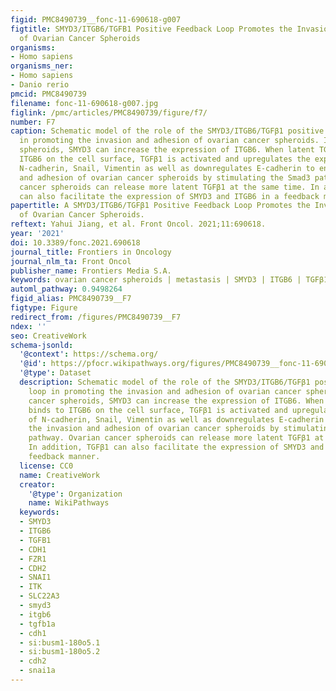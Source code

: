 ```yaml
---
figid: PMC8490739__fonc-11-690618-g007
figtitle: SMYD3/ITGB6/TGFB1 Positive Feedback Loop Promotes the Invasion and Adhesion
  of Ovarian Cancer Spheroids
organisms:
- Homo sapiens
organisms_ner:
- Homo sapiens
- Danio rerio
pmcid: PMC8490739
filename: fonc-11-690618-g007.jpg
figlink: /pmc/articles/PMC8490739/figure/f7/
number: F7
caption: Schematic model of the role of the SMYD3/ITGB6/TGFβ1 positive feedback loop
  in promoting the invasion and adhesion of ovarian cancer spheroids. In ovarian cancer
  spheroids, SMYD3 can increase the expression of ITGB6. When latent TGFβ1 binds to
  ITGB6 on the cell surface, TGFβ1 is activated and upregulates the expression of
  N-cadherin, Snail, Vimentin as well as downregulates E-cadherin to enhance the invasion
  and adhesion of ovarian cancer spheroids by stimulating the Smad3 pathway. Ovarian
  cancer spheroids can release more latent TGFβ1 at the same time. In addition, TGFβ1
  can also facilitate the expression of SMYD3 and ITGB6 in a feedback manner.
papertitle: A SMYD3/ITGB6/TGFβ1 Positive Feedback Loop Promotes the Invasion and Adhesion
  of Ovarian Cancer Spheroids.
reftext: Yahui Jiang, et al. Front Oncol. 2021;11:690618.
year: '2021'
doi: 10.3389/fonc.2021.690618
journal_title: Frontiers in Oncology
journal_nlm_ta: Front Oncol
publisher_name: Frontiers Media S.A.
keywords: ovarian cancer spheroids | metastasis | SMYD3 | ITGB6 | TGFβ1
automl_pathway: 0.9498264
figid_alias: PMC8490739__F7
figtype: Figure
redirect_from: /figures/PMC8490739__F7
ndex: ''
seo: CreativeWork
schema-jsonld:
  '@context': https://schema.org/
  '@id': https://pfocr.wikipathways.org/figures/PMC8490739__fonc-11-690618-g007.html
  '@type': Dataset
  description: Schematic model of the role of the SMYD3/ITGB6/TGFβ1 positive feedback
    loop in promoting the invasion and adhesion of ovarian cancer spheroids. In ovarian
    cancer spheroids, SMYD3 can increase the expression of ITGB6. When latent TGFβ1
    binds to ITGB6 on the cell surface, TGFβ1 is activated and upregulates the expression
    of N-cadherin, Snail, Vimentin as well as downregulates E-cadherin to enhance
    the invasion and adhesion of ovarian cancer spheroids by stimulating the Smad3
    pathway. Ovarian cancer spheroids can release more latent TGFβ1 at the same time.
    In addition, TGFβ1 can also facilitate the expression of SMYD3 and ITGB6 in a
    feedback manner.
  license: CC0
  name: CreativeWork
  creator:
    '@type': Organization
    name: WikiPathways
  keywords:
  - SMYD3
  - ITGB6
  - TGFB1
  - CDH1
  - FZR1
  - CDH2
  - SNAI1
  - ITK
  - SLC22A3
  - smyd3
  - itgb6
  - tgfb1a
  - cdh1
  - si:busm1-180o5.1
  - si:busm1-180o5.2
  - cdh2
  - snai1a
---
```

